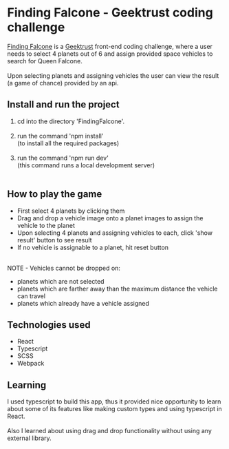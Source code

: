 # Finding Falcone - Geektrust coding challenge

[Finding Falcone](https://www.geektrust.com/challenge/space) is a [Geektrust](https://www.geektrust.com) front-end coding challenge, where a user needs to select 4 planets out of 6 and assign provided space vehicles to search for Queen Falcone.
<br/><br/>
Upon selecting planets and assigning vehicles the user can view the result (a game of chance) provided by an api.

## Install and run the project
1. cd into the directory 'FindingFalcone'.<br/><br/>
2. run the command 'npm install'<br/>
    (to install all the required packages)<br/><br/>
3. run the command 'npm run dev' <br/>
    (this command runs a local development server)<br/><br/>

## How to play the game
- First select 4 planets by clicking them
- Drag and drop a vehicle image onto a planet images to assign the vehicle to the planet
- Upon selecting 4 planets and assigning vehicles to each, click 'show result' button to see result
- If no vehicle is assignable to a planet, hit reset button<br/><br/>

 NOTE - Vehicles cannot be dropped on:<br/>
 - planets which are not selected
 - planets which are farther away than the maximum distance the vehicle can travel
 - planets which already have a vehicle assigned

 ## Technologies used
- React
- Typescript
- SCSS
- Webpack

## Learning
I used typescript to build this app, thus it provided nice opportunity to learn about some of its features like making custom types and using typescript in React.<br/><br/>
Also I learned about using drag and drop functionality without using any external library.